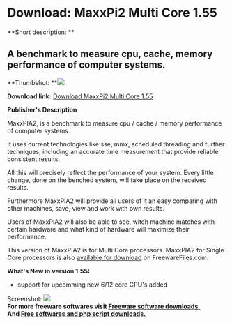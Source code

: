 # Download: MaxxPi2 Multi Core 1.55

**Short description: **

## A benchmark to measure cpu, cache, memory performance of computer systems.

  
**Thumbshot: **![](http://www.freewarefiles.com/screenshot/maxxpimulti_md.jpg)   
  
**Download link:** [Download MaxxPi2 Multi Core 1.55](http://freesoftwares.boysofts.com/MaxxPi2-Multi-Core_program_51040.html)  
  

**Publisher's Description**  
  

MaxxPIA2, is a benchmark to measure cpu / cache / memory performance of
computer systems.

It uses current technologies like sse, mmx, scheduled threading and further
techniques, including an accurate time measurement that provide reliable
consistent results.

All this will precisely reflect the performance of your system. Every little
change, done on the benched system, will take place on the received results.

Furthermore MaxxPIA2 will provide all users of it an easy comparing with other
machines, save, view and work with own results.

Users of MaxxPIA2 will also be able to see, witch machine matches with certain
hardware and what kind of hardware will maximize their performance.

This version of MaxxPIA2 is for Multi Core processors. MaxxPIA2 for Single
Core processors is also [available for
download](http://www.freewarefiles.com/MaxxPi2-Single-Core_program_50128.html)
on FreewareFiles.com.

**What's New in version 1.55:**

  * support for upcomming new 6/12 core CPU's added 

  
  
Screenshot: ![](http://www.freewarefiles.com/screenshot/maxxpimulti.jpg)  
**For more freeware softwares visit [Freeware software downloads.](http://freesoftwares.boysofts.com/)**   
**And [Free softwares and php script downloads.](http://www.boysofts.com/)**


